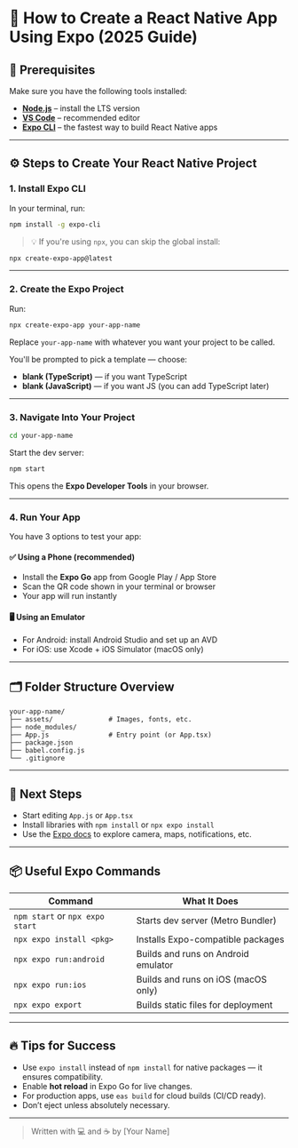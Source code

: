 # 📱 How to Create a React Native App Using Expo (2025 Guide)

## 🧰 Prerequisites

Make sure you have the following tools installed:

- [**Node.js**](https://nodejs.org/) – install the LTS version
- [**VS Code**](https://code.visualstudio.com/) – recommended editor
- [**Expo CLI**](https://docs.expo.dev/) – the fastest way to build React Native apps

---

## ⚙️ Steps to Create Your React Native Project

### 1. Install Expo CLI

In your terminal, run:

```bash
npm install -g expo-cli
```

> 💡 If you're using `npx`, you can skip the global install:
```bash
npx create-expo-app@latest
```

---

### 2. Create the Expo Project

Run:

```bash
npx create-expo-app your-app-name
```

Replace `your-app-name` with whatever you want your project to be called.

You'll be prompted to pick a template — choose:

- **blank (TypeScript)** — if you want TypeScript
- **blank (JavaScript)** — if you want JS (you can add TypeScript later)

---

### 3. Navigate Into Your Project

```bash
cd your-app-name
```

Start the dev server:

```bash
npm start
```

This opens the **Expo Developer Tools** in your browser.

---

### 4. Run Your App

You have 3 options to test your app:

#### ✅ Using a Phone (recommended)
- Install the **Expo Go** app from Google Play / App Store
- Scan the QR code shown in your terminal or browser
- Your app will run instantly

#### 🖥️ Using an Emulator
- For Android: install Android Studio and set up an AVD
- For iOS: use Xcode + iOS Simulator (macOS only)

---

## 🗂️ Folder Structure Overview

```
your-app-name/
├── assets/              # Images, fonts, etc.
├── node_modules/
├── App.js               # Entry point (or App.tsx)
├── package.json
├── babel.config.js
└── .gitignore
```

---

## 📌 Next Steps

- Start editing `App.js` or `App.tsx`
- Install libraries with `npm install` or `npx expo install`
- Use the [Expo docs](https://docs.expo.dev/) to explore camera, maps, notifications, etc.

---

## 📦 Useful Expo Commands

| Command                     | What It Does                          |
|----------------------------|----------------------------------------|
| `npm start` or `npx expo start` | Starts dev server (Metro Bundler)     |
| `npx expo install <pkg>`   | Installs Expo-compatible packages      |
| `npx expo run:android`     | Builds and runs on Android emulator    |
| `npx expo run:ios`         | Builds and runs on iOS (macOS only)    |
| `npx expo export`          | Builds static files for deployment     |

---

## 🔥 Tips for Success

- Use `expo install` instead of `npm install` for native packages — it ensures compatibility.
- Enable **hot reload** in Expo Go for live changes.
- For production apps, use `eas build` for cloud builds (CI/CD ready).
- Don’t eject unless absolutely necessary.

---

> Written with 💻 and ☕ by [Your Name]
